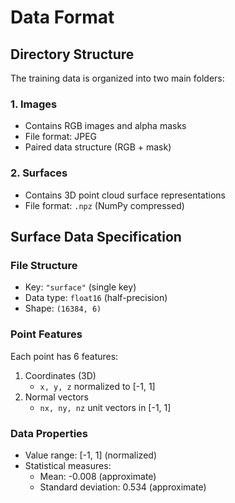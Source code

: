 # Data Format

## Directory Structure
The training data is organized into two main folders:

### 1. Images
- Contains RGB images and alpha masks
- File format: JPEG
- Paired data structure (RGB + mask)

### 2. Surfaces 
- Contains 3D point cloud surface representations
- File format: `.npz` (NumPy compressed)

## Surface Data Specification

### File Structure
- Key: `"surface"` (single key)
- Data type: `float16` (half-precision)
- Shape: `(16384, 6)`

### Point Features
Each point has 6 features:
1. Coordinates (3D)
   - `x, y, z` normalized to [-1, 1]
2. Normal vectors
   - `nx, ny, nz` unit vectors in [-1, 1]

### Data Properties
- Value range: [-1, 1] (normalized)
- Statistical measures:
  - Mean: -0.008 (approximate)
  - Standard deviation: 0.534 (approximate)